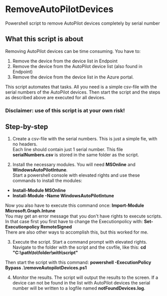 # RemoveAutoPilotDevices
Powershell script to remove AutoPilot devices completely by serial number

## What this script is about
Removing AutoPilot devices can be time consuming. You have to:
1. Remove the device from the device list in Endpoint
2. Remove the device from the AutoPilot device list (also found in Endpoint)
3. Remove the device from the device list in the Azure portal.

This script automates that tasks. All you need is a simple csv-file with the serial numbers of the AutoPilot devices.
Then start the script and the steps as described above are executed for all devices. 

### Disclaimer: **use of this script is at your own risk!**

## Step-by-step

1. Create a csv-file with the serial numbers. This is just a simple fie, with no headers.  
Each line should contain just 1 serial number. This file **serialNumbers.csv** is stored in the same folder as the script.

2. Install the necessary modules. You will need **MSOnline** and **WindowsAutoPilotIntune**.  
Start a powershell console with elevated rights and use these commands to install the modules:  
- **Install-Module MSOnline**
- **Install-Module -Name WindowsAutoPilotIntune**

Now you also have to execute this command once: **Import-Module Microsoft.Graph.Intune**   
You may get an error message that you don't have rights to execute scripts. In that case first you first have to change the Executionpolicy with: **Set-Executionpolicy RemoteSigned**  
There are also other ways to accomplish this, but this worked for me. 

3. Execute the script. Start a command prompt with elevated rights. Navigate to the folder with the script and the csvfile, like this:
**cd "C:\path\to\folder\with\script"**

Then start the script with this command:
**powershell -ExecutionPolicy Bypass .\removeAutopilotDevices.ps1**

4. Monitor the results. The script will output the results to the screen. If a device can not be found in the list with AutoPilot devices the serial number will be written to a logfile named **notFoundDevices.log**. 

